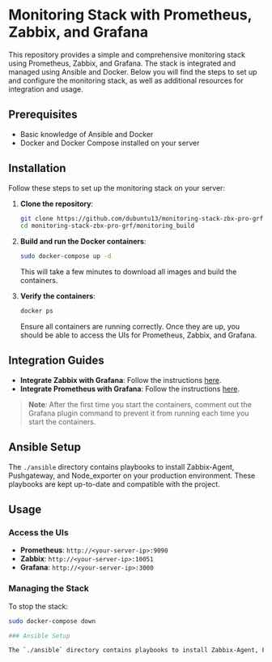 # Monitoring Stack with Prometheus, Zabbix, and Grafana

This repository provides a simple and comprehensive monitoring stack using Prometheus, Zabbix, and Grafana. The stack is integrated and managed using Ansible and Docker. Below you will find the steps to set up and configure the monitoring stack, as well as additional resources for integration and usage.

## Prerequisites

- Basic knowledge of Ansible and Docker
- Docker and Docker Compose installed on your server

## Installation

Follow these steps to set up the monitoring stack on your server:

1. **Clone the repository**:
    ```sh
    git clone https://github.com/dubuntu13/monitoring-stack-zbx-pro-grf
    cd monitoring-stack-zbx-pro-grf/monitoring_build
    ```

2. **Build and run the Docker containers**:
    ```sh
    sudo docker-compose up -d
    ```
    This will take a few minutes to download all images and build the containers.

3. **Verify the containers**:
    ```sh
    docker ps
    ```
    Ensure all containers are running correctly. Once they are up, you should be able to access the UIs for Prometheus, Zabbix, and Grafana.

## Integration Guides

- **Integrate Zabbix with Grafana**: Follow the instructions [here](https://grafana.com/grafana/plugins/alexanderzobnin-zabbix-app).
- **Integrate Prometheus with Grafana**: Follow the instructions [here](https://grafana.com/docs/grafana/latest/getting-started/get-started-grafana-prometheus).

> **Note**: After the first time you start the containers, comment out the Grafana plugin command to prevent it from running each time you start the containers.

## Ansible Setup

The `./ansible` directory contains playbooks to install Zabbix-Agent, Pushgateway, and Node_exporter on your production environment. These playbooks are kept up-to-date and compatible with the project. 

## Usage

### Access the UIs

- **Prometheus**: `http://<your-server-ip>:9090`
- **Zabbix**: `http://<your-server-ip>:10051`
- **Grafana**: `http://<your-server-ip>:3000`

### Managing the Stack

To stop the stack:
```sh
sudo docker-compose down

### Ansible Setup

The `./ansible` directory contains playbooks to install Zabbix-Agent, Pushgateway, and Node_exporter on your production environment. These playbooks are kept up-to-date and compatible with the project. 


